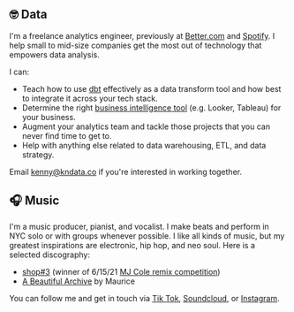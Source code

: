 ## :nerd_face: Data
I'm a freelance analytics engineer, previously at [Better.com](better.com) and [Spotify](spotify.com). I help small to mid-size companies get the most out of technology that empowers data analysis.

I can:
* Teach how to use [dbt](https://www.getdbt.com/) effectively as a data transform tool and how best to integrate it across your tech stack.
* Determine the right [business intelligence tool](https://cloud.google.com/blog/products/data-analytics/choosing-the-right-bi-tool-for-the-right-use-case-at-better) (e.g. Looker, Tableau) for your business.
* Augment your analytics team and tackle those projects that you can never find time to get to.
* Help with anything else related to data warehousing, ETL, and data strategy.

Email kenny@kndata.co if you're interested in working together.

## :headphones: Music
I'm a music producer, pianist, and vocalist. I make beats and perform in NYC solo or with groups whenever possible. I like all kinds of music, but my greatest inspirations are electronic, hip hop, and neo soul. Here is a selected discography:
* [shop#3](https://audius.co/kmeans/shop3-435866) (winner of 6/15/21 [MJ Cole remix competition](https://audius.co/mjcole/playlist/mjs-chopshop-top3-winners-50782))
* [A Beautiful Archive](https://open.spotify.com/album/6Xbixzpr0xzlPdQSjzHXBk?si=CbhPZLqrRX225hmHYbyTPQ&dl_branch=1) by Maurice

You can follow me and get in touch via [Tik Tok](https://www.tiktok.com/@kmeansmusic?lang=en), [Soundcloud](https://soundcloud.com/kmeansbusiness), or [Instagram](https://www.instagram.com/fykning/).
